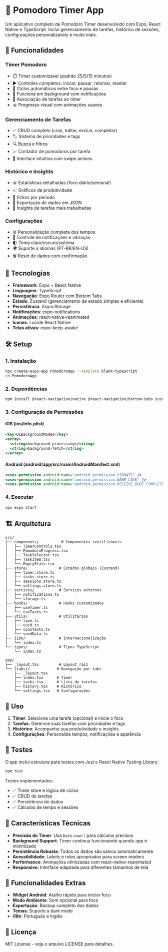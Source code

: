 # 🍅 Pomodoro Timer App

Um aplicativo completo de Pomodoro Timer desenvolvido com Expo, React Native e TypeScript. Inclui gerenciamento de tarefas, histórico de sessões, configurações personalizáveis e muito mais.

## 🚀 Funcionalidades

### Timer Pomodoro
- ⏱️ Timer customizável (padrão 25/5/15 minutos)
- ▶️ Controles completos: iniciar, pausar, retomar, resetar
- 🔄 Ciclos automáticos entre foco e pausas
- 📱 Funciona em background com notificações
- 🎯 Associação de tarefas ao timer
- 📊 Progresso visual com animações suaves

### Gerenciamento de Tarefas
- ✅ CRUD completo (criar, editar, excluir, completar)
- 🏷️ Sistema de prioridades e tags
- 🔍 Busca e filtros
- 📈 Contador de pomodoros por tarefa
- 🎨 Interface intuitiva com swipe actions

### Histórico e Insights
- 📊 Estatísticas detalhadas (foco diário/semanal)
- 📈 Gráficos de produtividade
- 📅 Filtros por período
- 💾 Exportação de dados em JSON
- 🎯 Insights de tarefas mais trabalhadas

### Configurações
- ⚙️ Personalização completa dos tempos
- 🔔 Controle de notificações e vibração
- 🌓 Tema claro/escuro/sistema
- 🌍 Suporte a idiomas (PT-BR/EN-US)
- 🗑️ Reset de dados com confirmação

## 📱 Tecnologias

- **Framework**: Expo + React Native
- **Linguagem**: TypeScript
- **Navegação**: Expo Router com Bottom Tabs
- **Estado**: Zustand (gerenciamento de estado simples e eficiente)
- **Persistência**: AsyncStorage
- **Notificações**: expo-notifications
- **Animações**: react-native-reanimated
- **Ícones**: Lucide React Native
- **Telas ativas**: expo-keep-awake

## 🛠️ Setup

### 1. Instalação

```bash
npx create-expo-app PomodoroApp --template blank-typescript
cd PomodoroApp
```

### 2. Dependências

```bash
npm install @react-navigation/native @react-navigation/bottom-tabs zustand @react-native-async-storage/async-storage expo-notifications expo-keep-awake expo-haptics react-native-svg victory-native expo-sharing
```

### 3. Configuração de Permissões

#### iOS (ios/Info.plist)
```xml
<key>UIBackgroundModes</key>
<array>
  <string>background-processing</string>
  <string>background-fetch</string>
</array>
```

#### Android (android/app/src/main/AndroidManifest.xml)
```xml
<uses-permission android:name="android.permission.VIBRATE" />
<uses-permission android:name="android.permission.WAKE_LOCK" />
<uses-permission android:name="android.permission.RECEIVE_BOOT_COMPLETED" />
```

### 4. Executar

```bash
npx expo start
```

## 🏗️ Arquitetura

```
src/
├── components/          # Componentes reutilizáveis
│   ├── TimerControls.tsx
│   ├── PomodoroProgress.tsx
│   ├── TaskSelector.tsx
│   ├── TaskItem.tsx
│   └── EmptyState.tsx
├── store/              # Estados globais (Zustand)
│   ├── timer.store.ts
│   ├── tasks.store.ts
│   ├── sessions.store.ts
│   └── settings.store.ts
├── services/           # Serviços externos
│   ├── notifications.ts
│   └── storage.ts
├── hooks/              # Hooks customizados
│   ├── useTimer.ts
│   └── useTasks.ts
├── utils/              # Utilitários
│   ├── time.ts
│   ├── uuid.ts
│   ├── constants.ts
│   └── seedData.ts
├── i18n/               # Internacionalização
│   └── index.ts
└── types/              # Tipos TypeScript
    └── index.ts

app/
├── _layout.tsx         # Layout raiz
└── (tabs)/            # Navegação por tabs
    ├── _layout.tsx
    ├── index.tsx      # Timer
    ├── tasks.tsx      # Lista de tarefas
    ├── history.tsx    # Histórico
    └── settings.tsx   # Configurações
```

## 🎯 Uso

1. **Timer**: Selecione uma tarefa (opcional) e inicie o foco
2. **Tarefas**: Gerencie suas tarefas com prioridades e tags
3. **Histórico**: Acompanhe sua produtividade e insights
4. **Configurações**: Personalize tempos, notificações e aparência

## 🧪 Testes

O app inclui estrutura para testes com Jest e React Native Testing Library:

```bash
npm test
```

Testes implementados:
- ✅ Timer store e lógica de ciclos
- ✅ CRUD de tarefas
- ✅ Persistência de dados
- ✅ Cálculos de tempo e sessões

## 📝 Características Técnicas

- **Precisão do Timer**: Usa `Date.now()` para cálculos precisos
- **Background Support**: Timer continua funcionando quando app é minimizado
- **Persistência Robusta**: Todos os dados são salvos automaticamente
- **Acessibilidade**: Labels e roles apropriados para screen readers
- **Performance**: Animações otimizadas com react-native-reanimated
- **Responsivo**: Interface adaptada para diferentes tamanhos de tela

## 🔮 Funcionalidades Extras

- **Widget Android**: Atalho rápido para iniciar foco
- **Modo Ambiente**: Som opcional para foco
- **Exportação**: Backup completo dos dados
- **Temas**: Suporte a dark mode
- **i18n**: Português e Inglês

## 📄 Licença

MIT License - veja o arquivo LICENSE para detalhes.